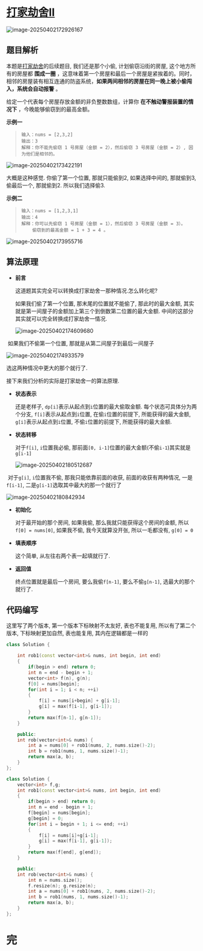 # [打家劫舍Ⅱ](https://leetcode.cn/problems/house-robber-ii)

![image-20250402172926167](https://md-wind.oss-cn-nanjing.aliyuncs.com/md/20250402172926247.png)

## 题目解析

本题是[打家劫舍](https://leetcode.cn/problems/house-robber/)的后续题目, 我们还是那个小偷, 计划偷窃沿街的房屋, 这个地方所有的房屋都 **围成一圈** ，这意味着第一个房屋和最后一个房屋是紧挨着的。同时，相邻的房屋装有相互连通的防盗系统，**如果两间相邻的房屋在同一晚上被小偷闯入，系统会自动报警** 。

给定一个代表每个房屋存放金额的非负整数数组，计算你 **在不触动警报装置的情况下** ，今晚能够偷窃到的最高金额。

**示例一**

>```
>输入：nums = [2,3,2]
>输出：3
>解释：你不能先偷窃 1 号房屋（金额 = 2），然后偷窃 3 号房屋（金额 = 2）, 因为他们是相邻的。
>```

![image-20250402173422191](https://md-wind.oss-cn-nanjing.aliyuncs.com/md/20250402173422228.png)

大概是这种感觉. 你偷了第一个位置, 那就只能偷到2, 如果选择中间的, 那就偷到3, 偷最后一个, 那就偷到2.   所以我们选择偷3.

**示例二**

>```
>输入：nums = [1,2,3,1]
>输出：4
>解释：你可以先偷窃 1 号房屋（金额 = 1），然后偷窃 3 号房屋（金额 = 3）。
>     偷窃到的最高金额 = 1 + 3 = 4 。
>```

![image-20250402173955716](https://md-wind.oss-cn-nanjing.aliyuncs.com/md/20250402173955750.png)

## 算法原理

- **前言**

  这道题其实完全可以转换成打家劫舍一那种情况.怎么转化呢?

  如果我们偷了第一个位置, 那末尾的位置就不能偷了, 那此时的最大金额, 其实就是第一间屋子的金额加上第三个到倒数第二位置的最大金额. 中间的这部分其实就可以完全转换成打家劫舍一情况.

  ![image-20250402174609680](https://md-wind.oss-cn-nanjing.aliyuncs.com/md/20250402174609715.png)

​		如果我们不偷第一个位置, 那就是从第二间屋子到最后一间屋子

![image-20250402174933579](https://md-wind.oss-cn-nanjing.aliyuncs.com/md/20250402174933618.png)

选这两种情况中更大的那个就行了.

接下来我们分析的实际是打家劫舍一的算法原理.

- **状态表示**

  还是老样子, `dp[i]`表示从起点到`i`位置的最大偷取金额.  每个状态可具体分为两个分支, `f[i]`表示从起点到`i`位置, 在偷`i`位置的前提下, 所能获得的最大金额, `g[i]`表示从起点到`i`位置, 不偷`i`位置的前提下, 所能获得的最大金额.

- **状态转移**

  对于`f[i]`, `i`位置我必偷, 那前面`[0, i-1]`位置的最大金额(不偷`i-1`)其实就是`g[i-1]`

  ![image-20250402180512687](https://md-wind.oss-cn-nanjing.aliyuncs.com/md/20250402180512731.png)

​		对于`g[i]`, `i`位置我不偷, 那我只能依靠前面的收获, 前面的收获有两种情况, 一是`f[i-1]`, 二是`g[i-1]`选取其中最大的那一个就行了

![image-20250402180842934](https://md-wind.oss-cn-nanjing.aliyuncs.com/md/20250402180842964.png)

- **初始化**

  对于最开始的那个房间, 如果我偷, 那么我就只能获得这个房间的金额, 所以`f[0] = nums[0]`, 如果我不偷, 我今天就算没开张, 所以一毛都没有, `g[0] = 0`

- **填表顺序**

  这个简单, 从左往右两个表一起填就行了.

- **返回值**

  终点位置就是最后一个房间, 要么我偷`f[n-1]`, 要么不偷`g[n-1]`, 选最大的那个就行了.

## 代码编写

这里写了两个版本, 第一个版本下标映射不太友好, 表也不能复用, 所以有了第二个版本, 下标映射更加自然, 表也能复用, 其内在逻辑都是一样的

```cpp
class Solution {

    int rob1(const vector<int>& nums, int begin, int end)
    {
        if(begin > end) return 0;
        int n = end - begin + 1;
        vector<int> f(n), g(n);
        f[0] = nums[begin];
        for(int i = 1; i < n; ++i)
        {
            f[i] = nums[i+begin] + g[i-1];
            g[i] = max(f[i-1], g[i-1]);
        }
        return max(f[n-1], g[n-1]);
    }

    public:
    int rob(vector<int>& nums) {
        int a = nums[0] + rob1(nums, 2, nums.size()-2);
        int b = rob1(nums, 1, nums.size()-1);
        return max(a, b);
    }
};

class Solution {
    vector<int> f,g;
    int rob1(const vector<int>& nums, int begin, int end)
    {
        if(begin > end) return 0;
        int n = end - begin + 1;
        f[begin] = nums[begin];
        g[begin] = 0;
        for(int i = begin + 1; i <= end; ++i)
        {
            f[i] = nums[i]+g[i-1];
            g[i] = max(f[i-1], g[i-1]);
        }
        return max(f[end], g[end]);
    }

    public:
    int rob(vector<int>& nums) {
        int n = nums.size();
        f.resize(n); g.resize(n);
        int a = nums[0] + rob1(nums, 2, nums.size()-2);
        int b = rob1(nums, 1, nums.size()-1);
        return max(a, b);
    }
};
```

# 完
